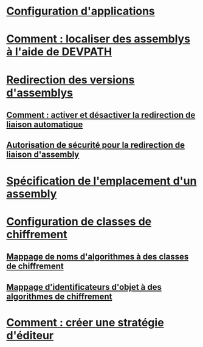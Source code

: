 # [Configuration d'applications](index.md)
# [Comment : localiser des assemblys à l'aide de DEVPATH](how-to-locate-assemblies-by-using-devpath.md)
# [Redirection des versions d'assemblys](redirect-assembly-versions.md)
## [Comment : activer et désactiver la redirection de liaison automatique](how-to-enable-and-disable-automatic-binding-redirection.md)
## [Autorisation de sécurité pour la redirection de liaison d'assembly](assembly-binding-redirection-security-permission.md)
# [Spécification de l'emplacement d'un assembly](specify-assembly-location.md)
# [Configuration de classes de chiffrement](configure-cryptography-classes.md)
## [Mappage de noms d'algorithmes à des classes de chiffrement](map-algorithm-names-to-cryptography-classes.md)
## [Mappage d'identificateurs d'objet à des algorithmes de chiffrement](map-object-identifiers-to-cryptography-algorithms.md)
# [Comment : créer une stratégie d'éditeur](how-to-create-a-publisher-policy.md)
